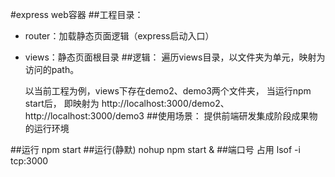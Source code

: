 #express web容器
##工程目录：
- router：加载静态页面逻辑（express启动入口）
- views：静态页面根目录
##逻辑：
	遍历views目录，以文件夹为单元，映射为访问的path。
	
	以当前工程为例，views下存在demo2、demo3两个文件夹，
	当运行npm start后，
	即映射为
		http://localhost:3000/demo2、http://localhost:3000/demo3
##使用场景：
	提供前端研发集成阶段成果物的运行环境
	
##运行
	npm start
##运行(静默)
	nohup npm start &
##端口号 占用
	lsof -i tcp:3000